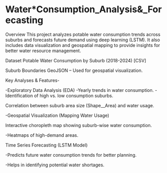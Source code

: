 # Water\*Consumption_Analysis&\_Forecasting

Overview
This project analyzes potable water consumption trends across suburbs and forecasts future demand using deep learning (LSTM). It also includes data visualization and geospatial mapping to provide insights for better water resource management.

Dataset
Potable Water Consumption by Suburb (2018-2024) [CSV]

Suburb Boundaries GeoJSON – Used for geospatial visualization.

Key Analyses & Features-

-Exploratory Data Analysis (EDA)
-Yearly trends in water consumption.
-Identification of high vs. low consumption suburbs.

Correlation between suburb area size (Shape\_\_Area) and water usage.

-Geospatial Visualization (Mapping Water Usage)

Interactive choropleth map showing suburb-wise water consumption.

-Heatmaps of high-demand areas.

Time Series Forecasting (LSTM Model)

-Predicts future water consumption trends for better planning.

-Helps in identifying potential water shortages.
